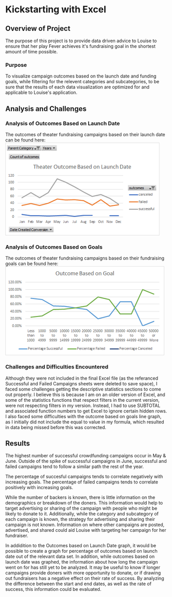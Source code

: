 # Kickstarting with Excel

## Overview of Project

The purpose of this project is to provide data driven advice to Louise to ensure that her play Fever achieves it's fundraising goal in the shortest amount of time possible.

### Purpose

To visualize campaign outcomes based on the launch date and funding goals, while filtering for the relevent categories and subcategories, to be sure that the results of each data visualization are optimized for and applicable to Louise's application. 
## Analysis and Challenges

### Analysis of Outcomes Based on Launch Date

The outcomes of theater fundraising campaigns based on their launch date can be found here: ![Theater_Outcomes_vs_Launch](Resources/Theater_Outcomes_vs_Launch.png)

### Analysis of Outcomes Based on Goals

The outcomes of theater fundraising campaigns based on their fundraising goals can be found here: ![Outcomes_vs_Goals](Resources/Outcomes_vs_Goals.png)

### Challenges and Difficulties Encountered

Although they were not included in the final Excel file (as the referanced Successful and Failed Campaigns sheets were deleted to save space), I faced some challenges getting the descriptive statistics sections to come out properly. I believe this is because I am on an older version of Excel, and some of the statistics functions that respect filters in the current version, were not respecting filters in my version. Instead, I had to use SUBTOTAL and associated function numbers to get Excel to ignore certain hidden rows. I also faced some difficulties with the outcome based on goals line graph, as I initially did not include the equal to value in my formula, which resulted in data being missed before this was corrected. 

## Results

The highest number of successful crowdfunding campaigns occur in May & June. Outside of the spike of successful campaigns in June, successful and failed campaigns tend to follow a similar path the rest of the year. 

The percentage of succesful campaigns tends to correlate negatively with increasing goals. The percentage of failed campaigns tends to correlate positively with increasing goals. 

While the number of backers is known, there is little information on the demographics or breakdown of the doners. This information would help to target advertising or sharing of the campaign with people who might be likely to donate to it. Additionally, while the category and subcategory of each campaign is known, the strategy for advertising and sharing their campaign is not known. Information on where other campaigns are posted, advertised, and shared could aid Louise with targeting her campaign for her fundraiser. 

In addidition to the Outcomes based on Launch Date graph, it would be possible to create a graph for percentage of outcomes based on launch date out of the relevant data set. In addition, while outcomes based on launch date was graphed, the information about how long the campaign went on for has still yet to be analyzed. It may be useful to know if longer campaigns provide doners with more opportunity to donate, or if drawing out fundraisers has a negative effect on their rate of success. By analyzing the difference between the start and end dates, as well as the rate of success, this information could be evaluated. 
